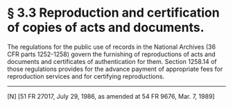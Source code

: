# § 3.3   Reproduction and certification of copies of acts and documents.

The regulations for the public use of records in the National Archives (36 CFR parts 1252-1258) govern the furnishing of reproductions of acts and documents and certificates of authentication for them. Section 1258.14 of those regulations provides for the advance payment of appropriate fees for reproduction services and for certifying reproductions.



---

[N] [51 FR 27017, July 29, 1986, as amended at 54 FR 9676, Mar. 7, 1989]




